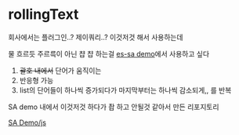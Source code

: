 # rollingText

회사에서는 플러그인..? 제이쿼리..? 이것저것 해서 사용하는데

물 흐르듯 주르륵이 아닌 챱 챱 하는걸 [es-sa demo]([https://ppotatog.github.io/SA/demo/](https://es-sa.github.io/))에서 사용하고 싶다

1. ~~괄호 내에서~~ 단어가 움직이는
2. 반응형 가능
3. list의 단어들이 하나씩 증가되다가 마지막부터는 하나씩 감소되게,, 를 반복

SA demo 내에서 이것저것 하다가 촵 하고 안될것 같아서 만든 리포지토리

[SA Demo/js](https://github.com/ppotatoG/SA/commits/main/demo/js)
